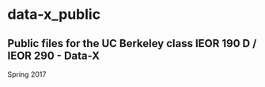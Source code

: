 # data-x_public
## Public files for the UC Berkeley class IEOR 190 D / IEOR 290 - Data-X
Spring 2017
